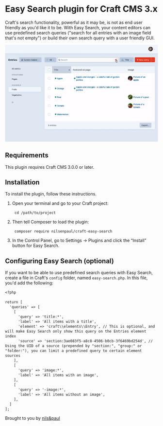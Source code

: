 # Easy Search plugin for Craft CMS 3.x

Craft's search functionality, powerful as it may be, is not as end user friendly as you'd like it to be. With Easy Search, your content editors can use predefined search queries ("search for all entries with an image field that's not empty") or build their own search query with a user friendly GUI.

![Easy Search](resources/gif/easy-search.gif)

## Requirements

This plugin requires Craft CMS 3.0.0 or later.

## Installation

To install the plugin, follow these instructions.

1. Open your terminal and go to your Craft project:

        cd /path/to/project

2. Then tell Composer to load the plugin:

        composer require nilsenpaul/craft-easy-search

3. In the Control Panel, go to Settings → Plugins and click the “Install” button for Easy Search.

## Configuring Easy Search (optional)

If you want to be able to use predefined search queries with Easy Search, create a file in Craft's `config` folder, named `easy-search.php`. In this file, you'd add the following:

```
<?php

return [
  'queries' => [
    [
      'query' => 'title:*',
      'label' => 'All items with a title',
      'element' => 'craft\\elements\\Entry', // This is optional, and will make Easy Search only show this query on the Entries element index
      'source' => 'section:3ae083f5-a8c8-4506-b0cb-3f6469bd254d', // Using the UID of a source (prepended by "section:", "group:" or "folder:"), you can limit a predefined query to certain element sources
    ],
    [
      'query' => 'image:*',
      'label' => 'All items with an image',
    ],
    [
      'query' => '-image:*',
      'label' => 'All items without an image',
    ],
  ]
];
```

Brought to you by [nils&paul](https://nilsenpaul.nl)
